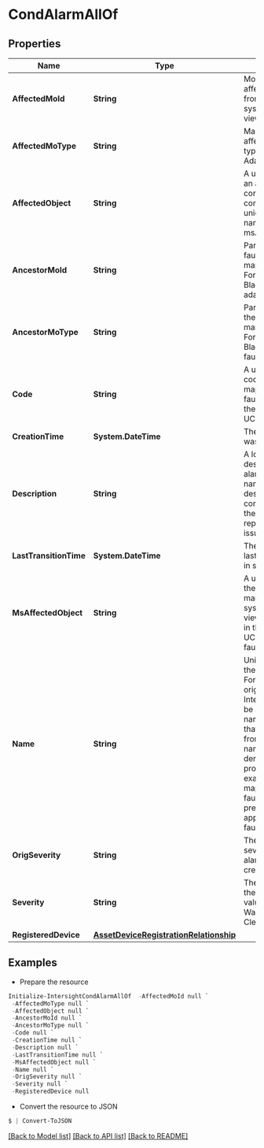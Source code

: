 # CondAlarmAllOf
## Properties

Name | Type | Description | Notes
------------ | ------------- | ------------- | -------------
**AffectedMoId** | **String** | MoId of the affected object from the managed system&#39;s point of view. | [optional] 
**AffectedMoType** | **String** | Managed system affected object type. For example Adaptor, FI, CIMC. | [optional] 
**AffectedObject** | **String** | A unique key for an alarm instance, consists of a combination of a unique system name and msAffectedObject. | [optional] 
**AncestorMoId** | **String** | Parent MoId of the fault from managed system. For example, Blade moid for adaptor fault. | [optional] 
**AncestorMoType** | **String** | Parent MO type of the fault from managed system. For example, Blade for adaptor fault. | [optional] 
**Code** | **String** | A unique alarm code. For alarms mapped from UCS faults, this will be the same as the UCS fault code. | [optional] 
**CreationTime** | **System.DateTime** | The time the alarm was created. | [optional] 
**Description** | **String** | A longer description of the alarm than the name. The description contains details of the component reporting the issue. | [optional] 
**LastTransitionTime** | **System.DateTime** | The time the alarm last had a change in severity. | [optional] 
**MsAffectedObject** | **String** | A unique key for the alarm from the managed system&#39;s point of view. For example, in the case of UCS, this is the fault&#39;s dn. | [optional] 
**Name** | **String** | Uniquely identifies the type of alarm. For alarms originating from Intersight, this will be a descriptive name. For alarms that are mapped from faults, the name will be derived from fault properties. For example, alarms mapped from UCS faults will use a prefix of UCS and appended with the fault code. | [optional] 
**OrigSeverity** | **String** | The original severity when the alarm was first created. | [optional] [default to "None"]
**Severity** | **String** | The severity of the alarm. Valid values are Critical, Warning, Info, and Cleared. | [optional] [default to "None"]
**RegisteredDevice** | [**AssetDeviceRegistrationRelationship**](AssetDeviceRegistrationRelationship.md) |  | [optional] 

## Examples

- Prepare the resource
```powershell
Initialize-IntersightCondAlarmAllOf  -AffectedMoId null `
 -AffectedMoType null `
 -AffectedObject null `
 -AncestorMoId null `
 -AncestorMoType null `
 -Code null `
 -CreationTime null `
 -Description null `
 -LastTransitionTime null `
 -MsAffectedObject null `
 -Name null `
 -OrigSeverity null `
 -Severity null `
 -RegisteredDevice null
```

- Convert the resource to JSON
```powershell
$ | Convert-ToJSON
```

[[Back to Model list]](../README.md#documentation-for-models) [[Back to API list]](../README.md#documentation-for-api-endpoints) [[Back to README]](../README.md)

